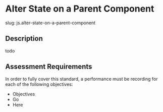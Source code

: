 # Alter State on a Parent Component 

slug: js.alter-state-on-a-parent-component

## Description
todo

## Assessment Requirements
In order to fully cover this standard, a performance must be recording for each of the following objectives:

- Objectives
- Go
- Here